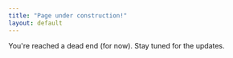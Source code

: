 ```yaml
---
title: "Page under construction!"
layout: default
---
```


You're reached a dead end (for now).
Stay tuned for the updates.
